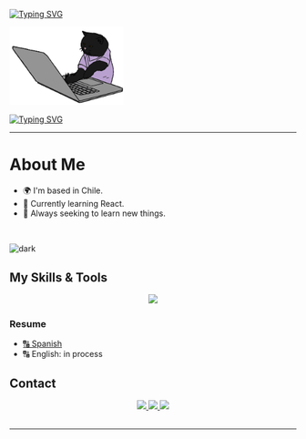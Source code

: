 [![Typing SVG](https://readme-typing-svg.herokuapp.com?font=Fira+Code&size=25&pause=1000&color=A4F778&repeat=false&width=500&lines=Hi+coder+I'm+Karla+%F0%9F%A4%96)](https://git.io/typing-svg)

<div>
    <img width="200" src="assets/gif/cat-gif.gif">
</div>


[![Typing SVG](https://readme-typing-svg.herokuapp.com?font=Fira+Code&size=25&pause=1000&color=A4F778&center=true&vCenter=true&width=435&lines=I%C2%B4m+a+Full+Stack+Developer+%F0%9F%9A%80)](https://git.io/typing-svg)

-----
# **About Me**
- 🌍 I'm based in Chile.
- 📌 Currently learning React.
- 🎯 Always seeking to learn new things.
<br>

![dark][dark]

## **My Skills & Tools**
<p align="center">
	<a href="https://skillicons.dev">
		<img src="https://skillicons.dev/icons?i=java,js,md,html,css,bootstrap,aws,github,git,figma,spring,vscode,mysql&perline=7" />
	</a>
</p>

### **Resume**
- [🔠 Spanish ](https://drive.google.com/file/d/1Ayp60bWDZy3GMzZvvSTVSy0teZqZ-9Vs/view?usp=sharing)
- 🔠 English: in process

## **Contact**
<div align="center">
	<a href="mailto:kabesg01@gmail.com">
    	<img src="https://img.shields.io/badge/Gmail-D14836?style=for-the-badge&logo=gmail&logoColor=white">
	</a>
	<a href="https://www.linkedin.com/in/karla-sg">
    	<img src="https://img.shields.io/badge/linkedin-%230077B5.svg?style=for-the-badge&logo=linkedin&logoColor=white">
	</a>
	<a href="https://github.com/kbsg01">
		<img src="https://img.shields.io/badge/github-%23121011.svg?style=for-the-badge&logo=github&logoColor=white">
	</a>
</div>
<br>

-------
[dark]: https://github-readme-stats.vercel.app/api?username=kbsg01&show_icons=true&hide=contribs,prs&cache_seconds=86400&theme=dark

